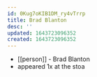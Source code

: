 ```yaml
---
id: 0Kug7oKIB1DM_ry4vTrrp
title: Brad Blanton
desc: ''
updated: 1643723096352
created: 1643723096352
---
```



- [[person]] - Brad Blanton
- appeared 1x at the stoa
